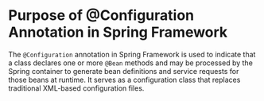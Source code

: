 # Purpose of @Configuration Annotation in Spring Framework
The `@Configuration` annotation in Spring Framework is used to indicate that a class declares one or more `@Bean` methods and may be processed by the Spring container to generate bean definitions and service requests for those beans at runtime. It serves as a configuration class that replaces traditional XML-based configuration files.
